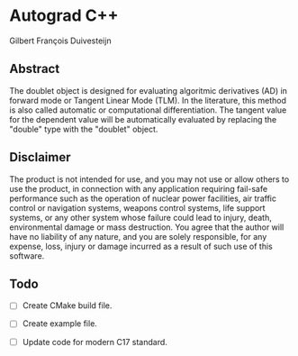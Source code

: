 # Autograd C++

Gilbert François Duivesteijn



## Abstract

The doublet object is designed for evaluating algoritmic derivatives (AD) in forward mode or Tangent Linear Mode (TLM). In the literature, this method is also called automatic or computational differentiation.  The tangent value for the dependent value will be automatically evaluated by replacing the "double" type with the "doublet" object.



## Disclaimer

The product is not intended for use, and you may not use or allow others to use the product, in connection with any application requiring fail-safe performance such as the operation of nuclear power facilities, air traffic control or navigation systems, weapons control systems, life support systems, or any other system whose failure could lead to injury, death, environmental damage or mass destruction. You agree that the author will have no liability of any nature, and you are solely responsible, for any expense, loss, injury or damage incurred as a result of such use of this software.



## Todo

- [ ] Create CMake build file.

- [ ] Create example file.
- [ ] Update code for modern C17 standard.